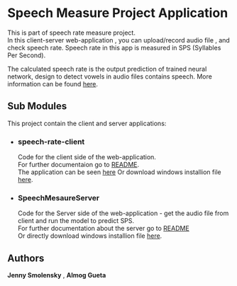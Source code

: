 # Speech Measure Project Application

This is part of speech rate measure project. <br />
In this client-server web-application , you can upload/record audio file , and check speech rate.
Speech rate in this app is measured in SPS (Syllables Per Second). <br />

The calculated speech rate is the output prediction of trained neural network, design to detect vowels in audio files contains speech.
More information can be found [here](https://github.com/Jenny-Smolensky/ML-SpeechRateMeasure.git). <br />

## Sub Modules
This project contain the client and server applications:

* ### speech-rate-client
    Code for the client side of the web-application. <br />
    For further documentaion go to [README](https://github.com/Jenny-Smolensky/speech-rate-client/blob/7e65288626a45d93b674ddae7826989c4198dcb5/README.md). <br />
    The application can be seen [here](https://speech-rate.firebaseapp.com/) Or download windows installion file [here](https://github.com/Jenny-Smolensky/speech-rate-client/blob/main/desktop_installer/SpeechRateAppInstaller.exe).

* ### SpeechMesaureServer
    Code for the Server side of the web-application - get the audio file from client and run the model to predict SPS.  <br />
    For further documentation about the server go to [README](https://github.com/almog1/SpeechMeasureServer/blob/main/README.md) <br />
    Or directly download windows installion file  [here](https://drive.google.com/file/d/1HmAMrjYERSt3YRbyx6ZYC2FXN5vFjewn/view?usp=sharing). <br />

## Authors

**Jenny Smolensky** , **Almog Gueta**
